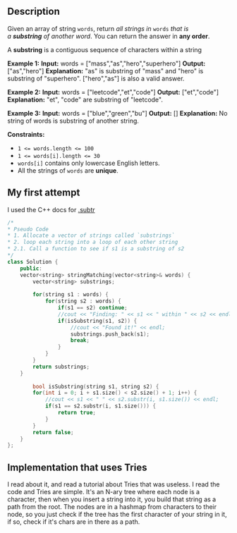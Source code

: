 ## Description
Given an array of string `words`, return _all strings in_ `words` _that is a **substring** of another word_. You can return the answer in **any order**.

A **substring** is a contiguous sequence of characters within a string

**Example 1:**
**Input:** words = ["mass","as","hero","superhero"]
**Output:** ["as","hero"]
**Explanation:** "as" is substring of "mass" and "hero" is substring of "superhero".
["hero","as"] is also a valid answer.

**Example 2:**
**Input:** words = ["leetcode","et","code"]
**Output:** ["et","code"]
**Explanation:** "et", "code" are substring of "leetcode".

**Example 3:**
**Input:** words = ["blue","green","bu"]
**Output:** []
**Explanation:** No string of words is substring of another string.

**Constraints:**
- `1 <= words.length <= 100`
- `1 <= words[i].length <= 30`
- `words[i]` contains only lowercase English letters.
- All the strings of `words` are **unique**.

## My first attempt 
I used the C++ docs for [.subtr](https://cplusplus.com/reference/string/string/substr/)
```C++ 
/*
* Pseudo Code
* 1. Allocate a vector of strings called `substrings`
* 2. loop each string into a loop of each other string
* 2.1. Call a function to see if s1 is a substring of s2
*/
class Solution {
	public:
	vector<string> stringMatching(vector<string>& words) {
		vector<string> substrings;
		  
		for(string s1 : words) {
			for(string s2 : words) {
				if(s1 == s2) continue;
				//cout << "Finding: " << s1 << " within " << s2 << endl;
				if(isSubstring(s1, s2)) {
					//cout << "Found it!" << endl;
					substrings.push_back(s1);
					break;
				}
			}
		}
		return substrings;
	}
	  
		bool isSubstring(string s1, string s2) {
		for(int i = 0; i + s1.size() < s2.size() + 1; i++) {
			//cout << s1 << " " << s2.substr(i, s1.size()) << endl;
			if(s1 == s2.substr(i, s1.size())) {
				return true;
			}
		}
		return false;
	}
};
```

## Implementation that uses Tries
I read about it, and read a tutorial about Tries that was useless.
I read the code and Tries are simple.
It's an N-ary tree where each node is a character, then when you insert a string into it, you build that string as a path from the root.
The nodes are in a hashmap from characters to their node, so you just check if the tree has the first character of your string in it, if so, check if it's chars are in there as a path.
